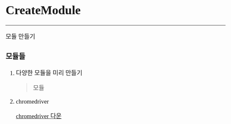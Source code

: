 <style>
	body {
		font-family: 나눔바른고딕;
		font-size  : 1.2em;	
	}
	span {
		font-family: Hack;
	}
</style>

# <span>CreateModule</span>
---

모듈 만들기

### 모듈들
1. 다양한 모듈을 미리 만들기
    >모듈
    
2. chromedriver

	[chromedriver 다운](http://chromedriver.chromium.org/downloads)
</span>



